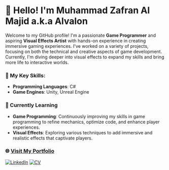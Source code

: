 # 👋 Hello! I'm Muhammad Zafran Al Majid a.k.a Alvalon

Welcome to my GitHub profile! I'm a passionate **Game Programmer** and aspiring **Visual Effects Artist** with hands-on experience in creating immersive gaming experiences. I've worked on a variety of projects, focusing on both the technical and creative aspects of game development. Currently, I'm diving deeper into visual effects to expand my skills and bring more life to interactive worlds.

### 🔧 My Key Skills:
- **Programming Languages**: C#
- **Game Engines**: Unity, Unreal Engine

### 🌱 Currently Learning
- **Game Programming**: Continuously improving my skills in game programming to refine mechanics, optimize code, and enhance player experiences.
- **Visual Effects**: Exploring various techniques to add immersive and realistic effects that captivate players.

### 🌐 [Visit My Portfolio ](https://alvalonportofolio.vercel.app/)
[![LinkedIn](https://img.shields.io/badge/LinkedIn-Connect-blue?style=flat&logo=linkedin)](https://www.linkedin.com/in/muhammadzafranalmajid)
[![CV](https://img.shields.io/badge/CV-View-orange?style=flat&logo=adobeacrobatreader)](https://www.canva.com/design/DAGV0hE_-0c/UBDmzqY-zA8iqFor9Va6iA/edit?utm_content=DAGV0hE_-0c&utm_campaign=designshare&utm_medium=link2&utm_source=sharebutton)

